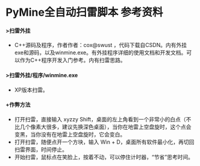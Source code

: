 PyMine全自动扫雷脚本 参考资料
=================================


#### >扫雷外挂
- C++源码及程序，作者作者：cox@swust ，代码下载自CSDN。内有外挂exe和源码，以及winmine.exe。有外挂程序详细的使用文档和开发文档。可以作为C++程序开发入门参考。内有扫雷思路。

#### >扫雷外挂/程序/winmine.exe
- XP版本扫雷。







#### +作弊方法
- 打开扫雷，直接输入 xyzzy Shift，桌面的左上角看到一个非常小的白点（不比几个像素大很多，建议先换深色桌面），当你在地雷上空盘旋时，这个点会变黑，当你没有在地雷上空盘旋时，它会变白。
- 打开扫雷，随便点开一个方块，输入 Win + D，桌面所有软件最小化，再切回扫雷界面，时间停止。
- 开始扫雷，鼠标点在笑脸上，按着不动，可以停住计时器，“节省”思考时间。
